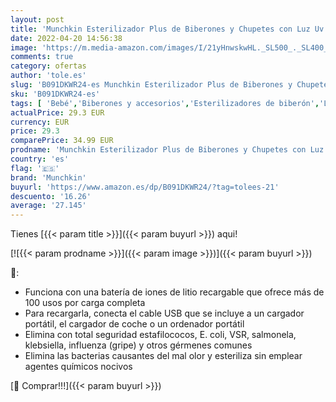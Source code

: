 ```yaml
---
layout: post
title: 'Munchkin Esterilizador Plus de Biberones y Chupetes con Luz Uv  Portátil  Elimina el 99.99% de los Gérmenes en 59 Segundos  Minicaja Desinfectante de Luz UV con Batería Recargable  Unisex  Gris'
date: 2022-04-20 14:56:38
image: 'https://m.media-amazon.com/images/I/21yHnwskwHL._SL500_._SL400_.jpg'
comments: true
category: ofertas
author: 'tole.es'
slug: 'B091DKWR24-es Munchkin Esterilizador Plus de Biberones y Chupetes con...'
sku: 'B091DKWR24-es'
tags: [ 'Bebé','Biberones y accesorios','Esterilizadores de biberón','Lactancia y alimentación','biberones','chupetes','munchkin','🇪🇸', ]
actualPrice: 29.3 EUR
currency: EUR
price: 29.3
comparePrice: 34.99 EUR
prodname: 'Munchkin Esterilizador Plus de Biberones y Chupetes con Luz Uv  Portátil  Elimina el 99.99% de los Gérmenes en 59 Segundos  Minicaja Desinfectante de Luz UV con Batería Recargable  Unisex  Gris'
country: 'es'
flag: '🇪🇸'
brand: 'Munchkin'
buyurl: 'https://www.amazon.es/dp/B091DKWR24/?tag=tolees-21'
descuento: '16.26'
average: '27.145'
---
```


Tienes [{{< param title >}}]({{< param buyurl >}}) aqui!

[![{{< param prodname >}}]({{< param image >}})]({{< param buyurl >}})

🔎:

- Funciona con una batería de iones de litio recargable que ofrece más de 100 usos por carga completa
- Para recargarla, conecta el cable USB que se incluye a un cargador portátil, el cargador de coche o un ordenador portátil
- Elimina con total seguridad estafilococos, E. coli, VSR, salmonela, klebsiella, influenza (gripe) y otros gérmenes comunes
- Elimina las bacterias causantes del mal olor y esteriliza sin emplear agentes químicos nocivos

[🛒 Comprar!!!]({{< param buyurl >}})
